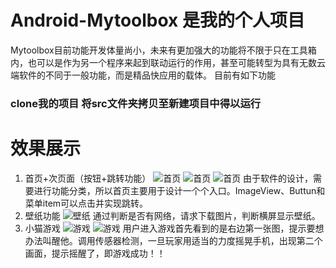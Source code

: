 # Android-Mytoolbox 是我的个人项目 
   Mytoolbox目前功能开发体量尚小，未来有更加强大的功能将不限于只在工具箱内，也可以是作为另一个程序来起到联动运行的作用，甚至可能转型为具有无数云端软件的不同于一般功能，而是精品快应用的载体。
目前有如下功能
### clone我的项目 将src文件夹拷贝至新建项目中得以运行

# 效果展示
1.	首页+次页面（按钮+跳转功能）
   ![首页](https://github.com/C-KIANG/img-folder/blob/master/Mytoolbox/1.jpg)
   ![首页](https://github.com/C-KIANG/img-folder/blob/master/Mytoolbox/2.jpg)
   ![首页](https://github.com/C-KIANG/img-folder/blob/master/Mytoolbox/3.jpg)
由于软件的设计，需要进行功能分类，所以首页主要用于设计一个个入口。ImageView、Buttun和菜单item可以点击并实现跳转。
2.	壁纸功能
       ![壁纸](https://github.com/C-KIANG/img-folder/blob/master/Mytoolbox/4.jpg)
通过判断是否有网络，请求下载图片，判断横屏显示壁纸。
3.	小猫游戏
         ![游戏](https://github.com/C-KIANG/img-folder/blob/master/Mytoolbox/5.jpg)
               ![游戏](https://github.com/C-KIANG/img-folder/blob/master/Mytoolbox/6.jpg)
用户进入游戏首先看到的是右边第一张图，提示要想办法叫醒他。调用传感器检测，一旦玩家用适当的力度摇晃手机，出现第二个画面，提示摇醒了，即游戏成功！！
